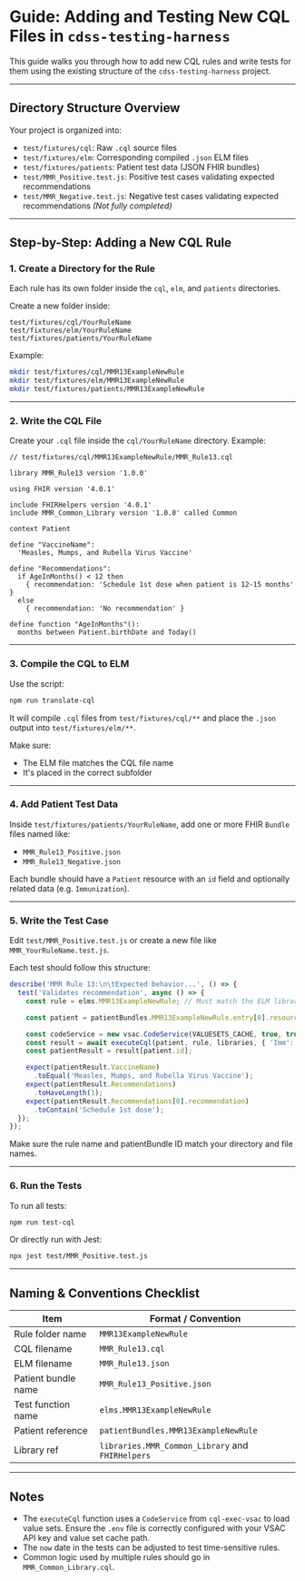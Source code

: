 # Guide: Adding and Testing New CQL Files in `cdss-testing-harness`

This guide walks you through how to add new CQL rules and write tests for them using the existing structure of the
`cdss-testing-harness` project.

---

## Directory Structure Overview

Your project is organized into:

* `test/fixtures/cql`: Raw `.cql` source files
* `test/fixtures/elm`: Corresponding compiled `.json` ELM files
* `test/fixtures/patients`: Patient test data (JSON FHIR bundles)
* `test/MMR_Positive.test.js`: Positive test cases validating expected recommendations
* `test/MMR_Negative.test.js`: Negative test cases validating expected recommendations *(Not fully completed)*

---

## Step-by-Step: Adding a New CQL Rule

### 1. **Create a Directory for the Rule**

Each rule has its own folder inside the `cql`, `elm`, and `patients` directories.

Create a new folder inside:

```
test/fixtures/cql/YourRuleName
test/fixtures/elm/YourRuleName
test/fixtures/patients/YourRuleName
```

Example:

```bash
mkdir test/fixtures/cql/MMR13ExampleNewRule
mkdir test/fixtures/elm/MMR13ExampleNewRule
mkdir test/fixtures/patients/MMR13ExampleNewRule
```

---

### 2. **Write the CQL File**

Create your `.cql` file inside the `cql/YourRuleName` directory. Example:

```cql
// test/fixtures/cql/MMR13ExampleNewRule/MMR_Rule13.cql

library MMR_Rule13 version '1.0.0'

using FHIR version '4.0.1'

include FHIRHelpers version '4.0.1'
include MMR_Common_Library version '1.0.0' called Common

context Patient

define "VaccineName":
  'Measles, Mumps, and Rubella Virus Vaccine'

define "Recommendations":
  if AgeInMonths() < 12 then
    { recommendation: 'Schedule 1st dose when patient is 12-15 months' }
  else
    { recommendation: 'No recommendation' }

define function "AgeInMonths"():
  months between Patient.birthDate and Today()
```

---

### 3. **Compile the CQL to ELM**

Use the script:

```bash
npm run translate-cql
```

It will compile `.cql` files from `test/fixtures/cql/**` and place the `.json` output into `test/fixtures/elm/**`.

Make sure:

* The ELM file matches the CQL file name
* It's placed in the correct subfolder

---

### 4. **Add Patient Test Data**

Inside `test/fixtures/patients/YourRuleName`, add one or more FHIR `Bundle` files named like:

* `MMR_Rule13_Positive.json`
* `MMR_Rule13_Negative.json`

Each bundle should have a `Patient` resource with an `id` field and optionally related data (e.g. `Immunization`).

---

### 5. **Write the Test Case**

Edit `test/MMR_Positive.test.js` or create a new file like `MMR_YourRuleName.test.js`.

Each test should follow this structure:

```js
describe('MMR Rule 13:\n\tExpected behavior...', () => {
  test('Validates recommendation', async () => {
    const rule = elms.MMR13ExampleNewRule; // Must match the ELM library name

    const patient = patientBundles.MMR13ExampleNewRule.entry[0].resource;

    const codeService = new vsac.CodeService(VALUESETS_CACHE, true, true);
    const result = await executeCql(patient, rule, libraries, { 'Imm': [] }, codeService, API_KEY);
    const patientResult = result[patient.id];

    expect(patientResult.VaccineName)
      .toEqual('Measles, Mumps, and Rubella Virus Vaccine');
    expect(patientResult.Recommendations)
      .toHaveLength(1);
    expect(patientResult.Recommendations[0].recommendation)
      .toContain('Schedule 1st dose');
  });
});
```

Make sure the rule name and patientBundle ID match your directory and file names.

---

### 6. **Run the Tests**

To run all tests:

```bash
npm run test-cql
```

Or directly run with Jest:

```bash
npx jest test/MMR_Positive.test.js
```

---

## Naming & Conventions Checklist

| Item                | Format / Convention                              |
|---------------------|--------------------------------------------------|
| Rule folder name    | `MMR13ExampleNewRule`                            |
| CQL filename        | `MMR_Rule13.cql`                                 |
| ELM filename        | `MMR_Rule13.json`                                |
| Patient bundle name | `MMR_Rule13_Positive.json`                       |
| Test function name  | `elms.MMR13ExampleNewRule`                       |
| Patient reference   | `patientBundles.MMR13ExampleNewRule`             |
| Library ref         | `libraries.MMR_Common_Library` and `FHIRHelpers` |

---

## Notes

* The `executeCql` function uses a `CodeService` from `cql-exec-vsac` to load value sets. Ensure the `.env` file is
  correctly configured with your VSAC API key and value set cache path.
* The `now` date in the tests can be adjusted to test time-sensitive rules.
* Common logic used by multiple rules should go in `MMR_Common_Library.cql`.
